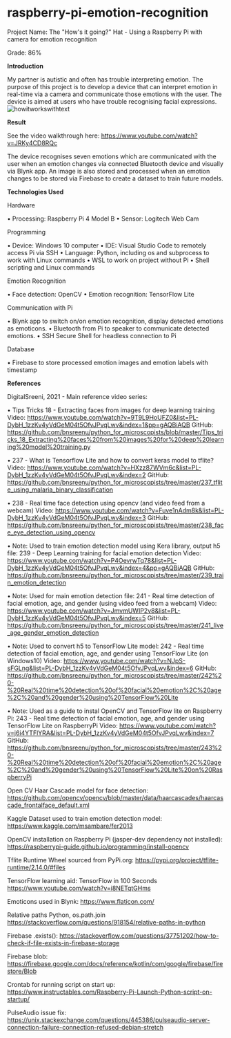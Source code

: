 # raspberry-pi-emotion-recognition
Project Name: The "How's it going?" Hat - Using a Raspberry Pi with camera for emotion recognition

Grade: 86%

**Introduction**

My partner is autistic and often has trouble interpreting emotion. The purpose of this project is to develop a device that can interpret emotion in real-time via a camera and communicate those emotions with the user. The device is aimed at users who have trouble recognising facial expressions. 
![howitworkswithtext](https://github.com/MartyRath/raspberry-pi-emotion-recognition/assets/91559109/6bb6e446-de80-48fb-90ec-e501bee1d25d)

**Result**

See the video walkthrough here: https://www.youtube.com/watch?v=JRKy4CD8RQc

The device recognises seven emotions which are communicated with the user when an emotion changes via connected Bluetooth device and visually via Blynk app. An image is also stored and processed when an emotion changes to be stored via Firebase to create a dataset to train future models. 

**Technologies Used**

Hardware

•	Processing: Raspberry Pi 4 Model B
•	Sensor: Logitech Web Cam

Programming

•	Device: Windows 10 computer
•	IDE: Visual Studio Code to remotely access Pi via SSH
•	Language: Python, including os and subprocess to work with Linux commands
•	WSL to work on project without Pi
•	Shell scripting and Linux commands

Emotion Recognition

•	Face detection: OpenCV
•	Emotion recognition: TensorFlow Lite

Communication with Pi

•	Blynk app to switch on/on emotion recognition, display detected emotions as emoticons.
•	Bluetooth from Pi to speaker to communicate detected emotions.
•	SSH Secure Shell for headless connection to Pi

Database

•	Firebase to store processed emotion images and emotion labels with timestamp

**References**

DigitalSreeni, 2021 - Main reference video series:

•	Tips Tricks 18 - Extracting faces from images for deep learning training
Video: https://www.youtube.com/watch?v=9T9L9HoUFZ0&list=PL-DybH_1zzKv4yVdGeM04t5OfvJPvqLwv&index=1&pp=gAQBiAQB
GitHub: https://github.com/bnsreenu/python_for_microscopists/blob/master/Tips_tricks_18_Extracting%20faces%20from%20images%20for%20deep%20learning%20model%20training.py

•	237 - What is Tensorflow Lite and how to convert keras model to tflite?
Video: https://www.youtube.com/watch?v=HXzz87WVm6c&list=PL-DybH_1zzKv4yVdGeM04t5OfvJPvqLwv&index=2
GitHub: https://github.com/bnsreenu/python_for_microscopists/tree/master/237_tflite_using_malaria_binary_classification

•	238 - Real time face detection using opencv (and video feed from a webcam)
Video: https://www.youtube.com/watch?v=Fuve1nAdm8k&list=PL-DybH_1zzKv4yVdGeM04t5OfvJPvqLwv&index=3
GitHub: 
https://github.com/bnsreenu/python_for_microscopists/tree/master/238_face_eye_detection_using_opencv

•	Note: Used to train emotion detection model using Kera library, output h5 file: 239 - Deep Learning training for facial emotion detection
Video: https://www.youtube.com/watch?v=P4OevrwTq78&list=PL-DybH_1zzKv4yVdGeM04t5OfvJPvqLwv&index=4&pp=gAQBiAQB
GitHub: https://github.com/bnsreenu/python_for_microscopists/tree/master/239_train_emotion_detection

•	Note: Used for main emotion detection file: 241 - Real time detection of facial emotion, age, and gender (using video feed from a webcam)
Video: https://www.youtube.com/watch?v=JmvmUWIP2v8&list=PL-DybH_1zzKv4yVdGeM04t5OfvJPvqLwv&index=5
GitHub: https://github.com/bnsreenu/python_for_microscopists/tree/master/241_live_age_gender_emotion_detection

•	Note: Used to convert h5 to TensorFlow Lite model: 242 - Real time detection of facial emotion, age, and gender using TensorFlow Lite (on Windows10) 
Video: https://www.youtube.com/watch?v=NJpS-sFGLng&list=PL-DybH_1zzKv4yVdGeM04t5OfvJPvqLwv&index=6
GitHub: https://github.com/bnsreenu/python_for_microscopists/tree/master/242%20-%20Real%20time%20detection%20of%20facial%20emotion%2C%20age%2C%20and%20gender%20using%20TensorFlow%20Lite

•	Note: Used as a guide to instal OpenCV and TensorFlow lite on Raspberry Pi: 243 - Real time detection of facial emotion, age, and gender using TensorFlow Lite on RaspberryPi
Video: https://www.youtube.com/watch?v=j6i4YTFlYRA&list=PL-DybH_1zzKv4yVdGeM04t5OfvJPvqLwv&index=7
GitHub: https://github.com/bnsreenu/python_for_microscopists/tree/master/243%20-%20Real%20time%20detection%20of%20facial%20emotion%2C%20age%2C%20and%20gender%20using%20TensorFlow%20Lite%20on%20RaspberryPi

Open CV Haar Cascade model for face detection:
https://github.com/opencv/opencv/blob/master/data/haarcascades/haarcascade_frontalface_default.xml

Kaggle Dataset used to train emotion detection model:
https://www.kaggle.com/msambare/fer2013

OpenCV installation on Raspberry Pi (jasper-dev dependency not installed):
https://raspberrypi-guide.github.io/programming/install-opencv

Tflite Runtime Wheel sourced from PyPi.org:
https://pypi.org/project/tflite-runtime/2.14.0/#files

TensorFlow learning aid: TensorFlow in 100 Seconds
https://www.youtube.com/watch?v=i8NETqtGHms

Emoticons used in Blynk:
https://www.flaticon.com/

Relative paths Python, os.path.join
https://stackoverflow.com/questions/918154/relative-paths-in-python

Firebase .exists():
https://stackoverflow.com/questions/37751202/how-to-check-if-file-exists-in-firebase-storage

Firebase blob:
https://firebase.google.com/docs/reference/kotlin/com/google/firebase/firestore/Blob

Crontab for running script on start up:
https://www.instructables.com/Raspberry-Pi-Launch-Python-script-on-startup/

PulseAudio issue fix:
https://unix.stackexchange.com/questions/445386/pulseaudio-server-connection-failure-connection-refused-debian-stretch

